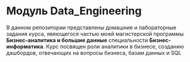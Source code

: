 # Модуль Data_Engineering
В данном репозитории представлены домашние и лабораторные задания курса, явяющегося частью моей магистерской программы **Бизнес-аналитика и большие данные** специальности **Бизнес-информатика**.
Курс посвящен роли аналитики в бизнесе, созданию дашбордов, отвечающих на вопросы бизнеса, базам данных и SQL
